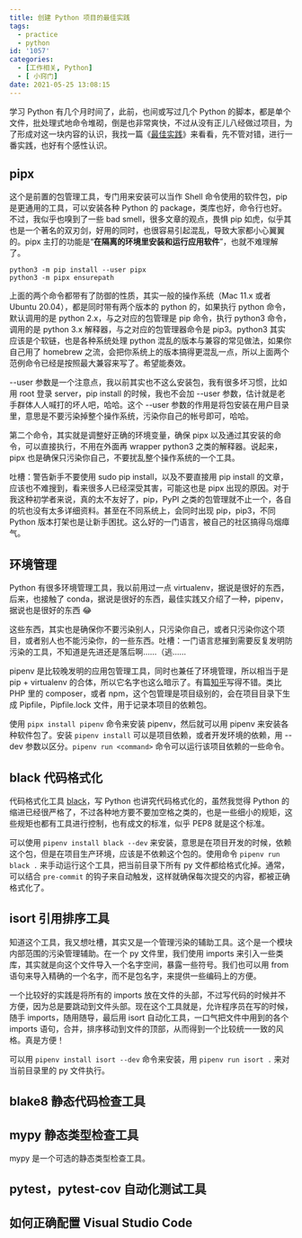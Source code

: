 ```yaml
---
title: 创建 Python 项目的最佳实践
tags:
  - practice
  - python
id: '1057'
categories:
  - [工作相关, Python]
  - [ 小窍门]
date: 2021-05-25 13:08:15
---
```


学习 Python 有几个月时间了，此前，也间或写过几个 Python 的脚本，都是单个文件，批处理式地命令堆砌，倒是也非常爽快，不过从没有正儿八经做过项目，为了形成对这一块内容的认识，我找一篇《[最佳实践](https://sourcery.ai/blog/python-best-practices/)》来看看，先不管对错，进行一番实践，也好有个感性认识。
<!-- more -->
## pipx

这个是前置的包管理工具，专门用来安装可以当作 Shell 命令使用的软件包，pip 是更通用的工具，可以安装各种 Python 的 package，类库也好，命令行也好。不过，我似乎也嗅到了一些 bad smell，很多文章的观点，畏惧 pip 如虎，似乎其也是一个著名的双刃剑，好用的同时，也很容易引起混乱，导致大家都小心翼翼的。pipx 主打的功能是“**在隔离的环境里安装和运行应用软件**”，也就不难理解了。

```shell
python3 -m pip install --user pipx
python3 -m pipx ensurepath
```

上面的两个命令都带有了防御的性质，其实一般的操作系统（Mac 11.x 或者 Ubuntu 20.04），都是同时带有两个版本的 python 的，如果执行 python 命令，默认调用的是 python 2.x，与之对应的包管理是 pip 命令，执行 python3 命令，调用的是 python 3.x 解释器，与之对应的包管理器命令是 pip3。python3 其实应该是个软链，也是各种系统处理 python 混乱的版本与兼容的常见做法，如果你自己用了 homebrew 之流，会把你系统上的版本搞得更混乱一点，所以上面两个范例命令已经是按照最大兼容来写了。希望能奏效。

--user 参数是一个注意点，我以前其实也不这么安装包，我有很多坏习惯，比如用 root 登录 server，pip install 的时候，我也不会加 --user 参数，估计就是老手群体人人喊打的坏人吧，哈哈。这个 --user 参数的作用是将包安装在用户目录里，意思是不要污染掉整个操作系统，污染你自己的帐号即可，哈哈。

第二个命令，其实就是调整好正确的环境变量，确保 pipx 以及通过其安装的命令，可以直接执行，不用在外面再 wrapper python3 之类的解释器。说起来，pipx 也是确保只污染你自己，不要扰乱整个操作系统的一个工具。

吐槽：警告新手不要使用 sudo pip install，以及不要直接用 pip install 的文章，应该也不难搜到，看来很多人已经深受其害，可能这也是 pipx 出现的原因。对于我这种初学者来说，真的太不友好了，pip，PyPI 之类的包管理就不止一个，各自的坑也没有太多详细资料。甚至在不同系统上，会同时出现 pip，pip3，不同 Python 版本打架也是让新手困扰。这么好的一门语言，被自己的社区搞得乌烟瘴气。

## 环境管理

Python 有很多环境管理工具，我以前用过一点 virtualenv，据说是很好的东西，后来，也接触了 conda，据说是很好的东西，最佳实践又介绍了一种，pipenv，据说也是很好的东西 😂

这些东西，其实也是确保你不要污染别人，只污染你自己，或者只污染你这个项目，或者别人也不能污染你，的一些东西。吐槽：一门语言悲摧到需要反复发明防污染的工具，不知道是先进还是落后啊……（逃……

pipenv 是比较晚发明的应用包管理工具，同时也兼任了环境管理，所以相当于是 pip + virtualenv 的合体，所以它名字也这么暗示了。有篇[知乎](https://zhuanlan.zhihu.com/p/37581807)写得不错。类比 PHP 里的 composer，或者 npm，这个包管理是项目级别的，会在项目目录下生成 Pipfile，Pipfile.lock 文件，用于记录本项目的依赖包。

使用 `pipx install pipenv` 命令来安装 pipenv，然后就可以用 pipenv 来安装各种软件包了。安装 `pipenv install` 可以是项目依赖，或者开发环境的依赖，用 --dev 参数以区分。`pipenv run <command>` 命令可以运行该项目依赖的一些命令。

## black 代码格式化

代码格式化工具 [black](https://github.com/psf/black)，写 Python 也讲究代码格式化的，虽然我觉得 Python 的缩进已经很严格了，不过各种地方要不要加空格之类的，也是一些细小的规矩，这些规矩也都有工具进行控制，也有成文的标准，似乎 PEP8 就是这个标准。

可以使用 `pipenv install black --dev` 来安装，意思是在项目开发的时候，依赖这个包，但是在项目生产环境，应该是不依赖这个包的。使用命令 `pipenv run black .` 来手动运行这个工具，把当前目录下所有 py 文件都给格式化掉。通常，可以结合 `pre-commit` 的钩子来自动触发，这样就确保每次提交的内容，都被正确格式化了。

## isort 引用排序工具

知道这个工具，我又想吐槽，其实又是一个管理污染的辅助工具。这个是一个模块内部范围的污染管理辅助。在一个 py 文件里，我们使用 imports 来引入一些类库，其实就是向这个文件导入一个名字空间，暴露一些符号。我们也可以用 from 语句来导入精确的一个名字，而不是包名字，来提供一些编码上的方便。

一个比较好的实践是将所有的 imports 放在文件的头部，不过写代码的时候并不方便，因为总是要跳动到文件头部。现在这个工具就是，允许程序员在写的时候，随手 imports，随用随导，最后用 isort 自动化工具，一口气把文件中用到的各个 imports 语句，合并，排序移动到文件的顶部，从而得到一个比较统一一致的风格。真是方便！

可以用 `pipenv install isort --dev` 命令来安装，用 `pipenv run isort .` 来对当前目录里的 py 文件执行。

## blake8 静态代码检查工具

## mypy 静态类型检查工具

mypy 是一个可选的静态类型检查工具。

## pytest，pytest-cov 自动化测试工具

## 如何正确配置 Visual Studio Code